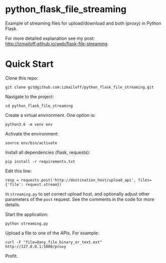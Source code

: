 # python_flask_file_streaming
Example of streaming files for upload/download and both (proxy) in Python Flask.

For more detailed explanation see my post: http://izmailoff.github.io/web/flask-file-streaming.

# Quick Start
Clone this repo:

    git clone git@github.com:izmailoff/python_flask_file_streaming.git

Navigate to the project:

    cd python_flask_file_streaming

Create a virtual environment. One option is:

    python3.6 -m venv env

Activate the environment:

    source env/bin/activate

Install all dependencies (flask, requests):

    pip install -r requirements.txt

Edit this line:

    resp = requests.post('http://destination_host/upload_api', files={'file': request.stream})

in `streaming.py` to set correct upload host, and optionally adjust other parameters of the `post` request. See the comments in the code for more details.

Start the application:

    python streaming.py

Upload a file to one of the APIs. For example:

    curl -F "file=@any_file_binary_or_text.ext" http://127.0.0.1:5000/proxy

Profit.
